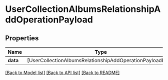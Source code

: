 # UserCollectionAlbumsRelationshipAddOperationPayload

## Properties
Name | Type | Description | Notes
------------ | ------------- | ------------- | -------------
**data** | [UserCollectionAlbumsRelationshipAddOperationPayloadData] |  | 

[[Back to Model list]](../README.md#documentation-for-models) [[Back to API list]](../README.md#documentation-for-api-endpoints) [[Back to README]](../README.md)


